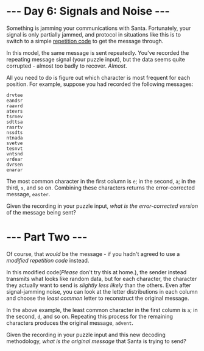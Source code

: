 ﻿# --- Day 6: Signals and Noise ---

Something is jamming your communications with Santa. Fortunately, your signal is only partially jammed, and protocol in situations like this is to switch to a simple [repetition code](https://en.wikipedia.org/wiki/Repetition_code) to get the message through.

In this model, the same message is sent repeatedly.  You've recorded the repeating message signal (your puzzle input), but the data seems quite corrupted - almost too badly to recover. *Almost*.

All you need to do is figure out which character is most frequent for each position. For example, suppose you had recorded the following messages:

```eedadn
drvtee
eandsr
raavrd
atevrs
tsrnev
sdttsa
rasrtv
nssdts
ntnada
svetve
tesnvt
vntsnd
vrdear
dvrsen
enarar
```

The most common character in the first column is ```e```; in the second, ```a```; in the third, ```s```, and so on. Combining these characters returns the error-corrected message, ```easter```.

Given the recording in your puzzle input, *what is the error-corrected version* of the message being sent?

# --- Part Two ---

Of course, that *would* be the message - if you hadn't agreed to use a *modified repetition code* instead.

In this modified code(*Please* don't try this at home.), the sender instead transmits what looks like random data, but for each character, the character they actually want to send is *slightly less likely* than the others. Even after signal-jamming noise, you can look at the letter distributions in each column and choose the *least common* letter to reconstruct the original message.

In the above example, the least common character in the first column is ```a```; in the second, ```d```, and so on. Repeating this process for the remaining characters produces the original message, ```advent```.

Given the recording in your puzzle input and this new decoding methodology, *what is the original message* that Santa is trying to send?